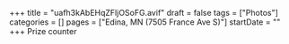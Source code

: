 +++
title = "uafh3kAbEHqZFljOSoFG.avif"
draft = false
tags = ["Photos"]
categories = []
pages = ["Edina, MN (7505 France Ave S)"]
startDate = ""
+++
Prize counter
